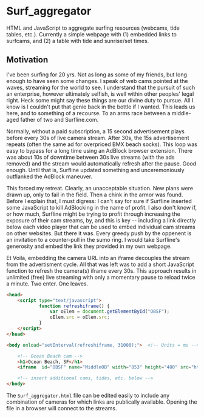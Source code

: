 # Surf\_aggregator

HTML and JavaScript to aggregate surfing resources (webcams, tide tables, etc.). Currently a simple webpage with (1) embedded links to surfcams, and (2) a table with tide and sunrise/set times. 

## Motivation

I've been surfing for 20 yrs. Not as long as some of my friends, but long enough to have seen some changes. I speak of
web cams pointed at the waves, streaming for the world to see. I understand that the pursuit of such an enterprise,
however ultimately selfish, is well within other peoples' legal right. Heck some might say these things are our divine duty to
pursue. All I know is I couldn't put that genie back in the bottle if I wanted. This leads us here, and to something of a recourse. To an arms race
between a middle-aged father of two and Surfline.com.

Normally, without a paid subscription, a 15 second advertisement plays before every 30s of live camera stream. After
30s, the 15s advertisement repeats (often the same ad for overpriced BMX beach socks). This loop was easy to bypass
for a long time using an AdBlock browser extension. There was about 10s of downtime between 30s live streams (with the ads
removed) and the stream would automatically refresh after the pause. Good enough. Until that is, Surfline updated
something and unceremoniously outflanked the AdBlock maneuver. 

This forced my retreat. Clearly, an unacceptable situation. New plans were drawn up, only to fail in the field. 
Then a chink in the armor was found. Before I explain that, I must digress: I can't say for sure if Surfline inserted some JavaScript to kill AdBlocking in the
name of profit. I
also don't know if, or how much, Surfline might be trying to profit through increasing the exposure of their cam streams, by, and this is key -- including a link directly below each video
player that can be used 
to embed individual cam
streams on other websites. But there it was. Every greedy push by the oppenent is an invitation to a counter-pull in the sumo ring. I would
take Surfline's generosity and embed the link they provided in my own webpage.

Et Voila, embedding the camera URL into an iframe decouples the stream from the advertisment cycle. All that was left was to add
a short JavaScript function to refresh the camera(s) iframe every 30s.  This approach
results in unlimited (free) live streaming with only a momentary pause to reload twice a minute. Two enter. One leaves. 

```html
<head>
	<script type="text/javascript">
			function refreshiframe() {
				var oElem = document.getElementById("OBSF");
				oElem.src = oElem.src;
			}
	</script>
</head>

<body onload="setInterval(refreshiframe, 31000);">  <!-- Units = ms -->

	<!-- Ocean Beach cam -->
	<h1>Ocean Beach, SF</h1>
	<iframe  id="OBSF" name="MiddleOB" width="853" height="480" src="http://e.cdn-surfline.com/syndication/embed/v1/player.html?id=4127" frameborder="0" scrolling="no" allowfullscreen></iframe><div style="margin: 10px 0px;"></div>

	<!-- insert additional cams, tides, etc. below -->
</body>
```

The `Surf_aggregator.html` file can be edited easily to include any combination of cameras for which links are
publically available. Opening the file in a browser will connect to the streams. 

